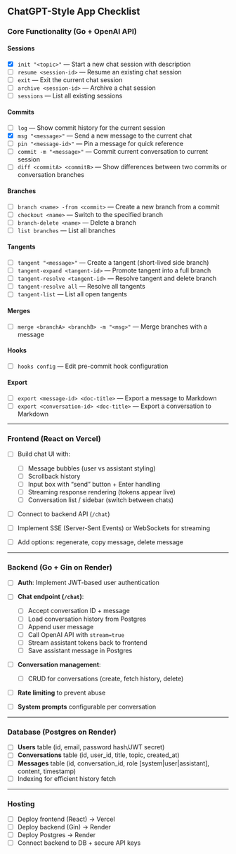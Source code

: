 ## ChatGPT-Style App Checklist

### Core Functionality (Go + OpenAI API)

#### Sessions

- [x] `init "<topic>"` — Start a new chat session with description
- [ ] `resume <session-id>` — Resume an existing chat session
- [ ] `exit` — Exit the current chat session
- [ ] `archive <session-id>` — Archive a chat session
- [ ] `sessions` — List all existing sessions

#### Commits

- [ ] `log` — Show commit history for the current session
- [x] `msg "<message>"` — Send a new message to the current chat
- [ ] `pin "<message-id>"` — Pin a message for quick reference
- [ ] `commit -m "<message>"` — Commit current conversation to current session
- [ ] `diff <commitA> <commitB>` — Show differences between two commits or conversation branches

#### Branches

- [ ] `branch <name> -from <commit>` — Create a new branch from a commit
- [ ] `checkout <name>` — Switch to the specified branch
- [ ] `branch-delete <name>` — Delete a branch
- [ ] `list branches` — List all branches

#### Tangents

- [ ] `tangent "<message>"` — Create a tangent (short-lived side branch)
- [ ] `tangent-expand <tangent-id>` — Promote tangent into a full branch
- [ ] `tangent-resolve <tangent-id>` — Resolve tangent and delete branch
- [ ] `tangent-resolve all` — Resolve all tangents
- [ ] `tangent-list` — List all open tangents

#### Merges

- [ ] `merge <branchA> <branchB> -m "<msg>"` — Merge branches with a message

#### Hooks

- [ ] `hooks config` — Edit pre-commit hook configuration

#### Export

- [ ] `export <message-id> <doc-title>` — Export a message to Markdown
- [ ] `export <conversation-id> <doc-title>` — Export a conversation to Markdown

---

### Frontend (React on Vercel)

- [ ] Build chat UI with:

  - [ ] Message bubbles (user vs assistant styling)
  - [ ] Scrollback history
  - [ ] Input box with “send” button + Enter handling
  - [ ] Streaming response rendering (tokens appear live)
  - [ ] Conversation list / sidebar (switch between chats)

- [ ] Connect to backend API (`/chat`)
- [ ] Implement SSE (Server-Sent Events) or WebSockets for streaming
- [ ] Add options: regenerate, copy message, delete message

---

### Backend (Go + Gin on Render)

- [ ] **Auth**: Implement JWT-based user authentication
- [ ] **Chat endpoint (`/chat`)**:

  - [ ] Accept conversation ID + message
  - [ ] Load conversation history from Postgres
  - [ ] Append user message
  - [ ] Call OpenAI API with `stream=true`
  - [ ] Stream assistant tokens back to frontend
  - [ ] Save assistant message in Postgres

- [ ] **Conversation management**:

  - [ ] CRUD for conversations (create, fetch history, delete)

- [ ] **Rate limiting** to prevent abuse
- [ ] **System prompts** configurable per conversation

---

### Database (Postgres on Render)

- [ ] **Users** table (id, email, password hash/JWT secret)
- [ ] **Conversations** table (id, user_id, title, topic, created_at)
- [ ] **Messages** table (id, conversation_id, role \[system|user|assistant], content, timestamp)
- [ ] Indexing for efficient history fetch

---

### Hosting

- [ ] Deploy frontend (React) → Vercel
- [ ] Deploy backend (Gin) → Render
- [ ] Deploy Postgres → Render
- [ ] Connect backend to DB + secure API keys
